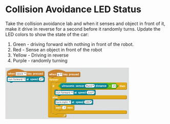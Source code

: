 # Collision Avoidance LED Status

Take the collision avoidance lab and when it senses and object in front of it, make it drive in reverse for a second
before it randomly turns.  Update the LED colors to show the state of the car:

1. Green - driving forward with nothing in front of the robot.
2. Red - Sense an object in front of the robot
3. Yellow - Driving in reverse
4. Purple - randomly turning


![Collision Avoidance LED Status](../img/collision-avoidance.png)
